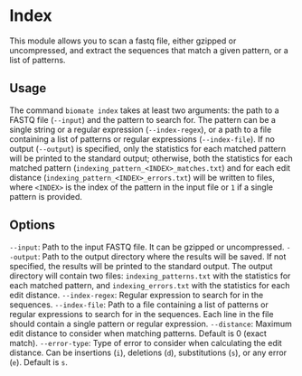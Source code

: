 # Index

This module allows you to scan a fastq file, either gzipped or uncompressed, and extract the sequences that match a given pattern, or a list of patterns.

## Usage

The command `biomate index` takes at least two arguments: the path to a FASTQ file (`--input`) and the pattern to search for. The pattern can be a single string or a regular expression (`--index-regex`), or a path to a file containing a list of patterns or regular expressions (`--index-file`). If no output (`--output`) is specified, only the statistics for each matched pattern will be printed to the standard output; otherwise, both the statistics for each matched pattern (`indexing_pattern_<INDEX>_matches.txt`) and for each edit distance (`indexing_pattern_<INDEX>_errors.txt`) will be written to files, where `<INDEX>` is the index of the pattern in the input file or `1` if a single pattern is provided.

## Options

`--input`: Path to the input FASTQ file. It can be gzipped or uncompressed.
`--output`: Path to the output directory where the results will be saved. If not specified, the results will be printed to the standard output. The output directory will contain two files: `indexing_patterns.txt` with the statistics for each matched pattern, and `indexing_errors.txt` with the statistics for each edit distance.
`--index-regex`: Regular expression to search for in the sequences.
`--index-file`: Path to a file containing a list of patterns or regular expressions to search for in the sequences. Each line in the file should contain a single pattern or regular expression.
`--distance`: Maximum edit distance to consider when matching patterns. Default is 0 (exact match).
`--error-type`: Type of error to consider when calculating the edit distance. Can be insertions (`i`), deletions (`d`), substitutions (`s`), or any error (`e`). Default is `s`.
